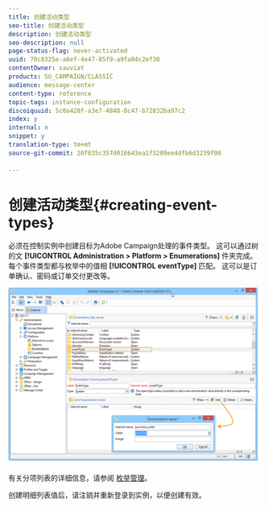 ```yaml
---
title: 创建活动类型
seo-title: 创建活动类型
description: 创建活动类型
seo-description: null
page-status-flag: never-activated
uuid: 70c8325e-a6ef-4e47-85f9-a9fa04c2ef30
contentOwner: sauviat
products: SG_CAMPAIGN/CLASSIC
audience: message-center
content-type: reference
topic-tags: instance-configuration
discoiquuid: 5c0a428f-a3e7-4848-8c47-b72832ba97c2
index: y
internal: n
snippet: y
translation-type: tm+mt
source-git-commit: 20f835c357d016643ea1f3209ee4dfb6d3239f90

---
```



# 创建活动类型{#creating-event-types}

必须在控制实例中创建目标为Adobe Campaign处理的事件类型。 这可以通过树的文 **[!UICONTROL Administration > Platform > Enumerations]** 件夹完成。 每个事件类型都与枚举中的值相 **[!UICONTROL eventType]** 匹配。 这可以是订单确认、密码或订单交付更改等。

![](assets/messagecenter_eventtype_enum_001.png)

有关分项列表的详细信息，请参阅 [枚举管理](../../platform/using/managing-enumerations.md)。

创建明细列表值后，请注销并重新登录到实例，以便创建有效。
